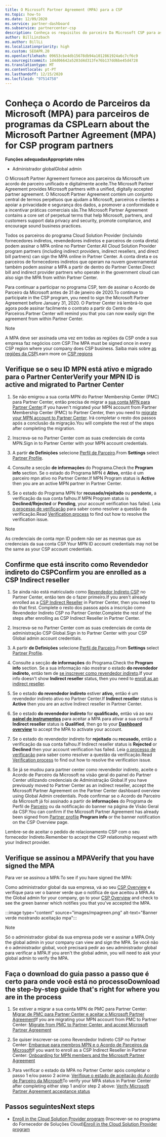 ```yaml
---
title: O Microsoft Partner Agreement (MPA) para a CSP
ms.topic: how-to
ms.date: 12/09/2020
ms.service: partner-dashboard
ms.subservice: partnercenter-csp
description: Conheça os requisitos do parceiro Da Microsoft CSP para assinar e verificar este Acordo de Parceiro microsoft unificado e aceite digitalmente (MPA).
author: BillLinzbach
ms.author: BillLi
ms.localizationpriority: high
ms.custom: SEOAPR.20
ms.openlocfilehash: 09653cbe4db15678db94a1012861924a6c7cf6c9
ms.sourcegitcommit: 1d4d06642a5203d4d313fe76b137dd6be45d4728
ms.translationtype: MT
ms.contentlocale: pt-PT
ms.lasthandoff: 12/15/2020
ms.locfileid: "97514758"
---
```

# <a name="learn-about-the-microsoft-partner-agreement-mpa-for-csp-program-partners"></a><span data-ttu-id="c863e-103">Conheça o Acordo de Parceiros da Microsoft (MPA) para parceiros de programas da CSP</span><span class="sxs-lookup"><span data-stu-id="c863e-103">Learn about the Microsoft Partner Agreement (MPA) for CSP program partners</span></span>

<span data-ttu-id="c863e-104">**Funções adequadas**</span><span class="sxs-lookup"><span data-stu-id="c863e-104">**Appropriate roles**</span></span>

- <span data-ttu-id="c863e-105">Administrador global</span><span class="sxs-lookup"><span data-stu-id="c863e-105">Global admin</span></span>

<span data-ttu-id="c863e-106">O Microsoft Partner Agreement fornece aos parceiros da Microsoft um acordo de parceiro unificado e digitalmente aceite.</span><span class="sxs-lookup"><span data-stu-id="c863e-106">The Microsoft Partner Agreement provides Microsoft partners with a unified, digitally accepted partner agreement.</span></span> <span data-ttu-id="c863e-107">O Microsoft Partner Agreement contém um conjunto central de termos perpétuos que ajudam a Microsoft, parceiros e clientes a apoiar a privacidade e segurança dos dados, a promover a conformidade e a incentivar práticas comerciais sãs.</span><span class="sxs-lookup"><span data-stu-id="c863e-107">The Microsoft Partner Agreement contains a core set of perpetual terms that help Microsoft, partners, and customers support data privacy and security, promote compliance, and encourage sound business practices.</span></span>

<span data-ttu-id="c863e-108">Todos os parceiros do programa Cloud Solution Provider (incluindo fornecedores indiretos, revendedores indiretos e parceiros de conta direta) podem assinar o MPA online no Partner Center.</span><span class="sxs-lookup"><span data-stu-id="c863e-108">All Cloud Solution Provider program partners (including indirect providers, indirect resellers, and direct bill partners) can sign the MPA online in Partner Center.</span></span> <span data-ttu-id="c863e-109">A conta direta e os parceiros de fornecedores indiretos que operam na nuvem governamental também podem assinar a MPA a partir de dentro do Partner Center.</span><span class="sxs-lookup"><span data-stu-id="c863e-109">Direct bill and indirect provider partners who operate in the government cloud can also sign the MPA from within Partner Center.</span></span>

<span data-ttu-id="c863e-110">Para continuar a participar no programa CSP, tem de assinar o Acordo de Parceiro da Microsoft antes de 31 de janeiro de 2020.</span><span class="sxs-lookup"><span data-stu-id="c863e-110">To continue to participate in the CSP program, you need to sign the Microsoft Partner Agreement before January 31, 2020.</span></span> <span data-ttu-id="c863e-111">O Partner Center irá lembrá-lo que agora pode assinar facilmente o contrato a partir do Centro de Parceiros.</span><span class="sxs-lookup"><span data-stu-id="c863e-111">Partner Center will remind you that you can now easily sign the agreement from within Partner Center.</span></span>

>[!NOTE]
><span data-ttu-id="c863e-112">A MPA deve ser assinada uma vez em todas as regiões da CSP onde a sua empresa faz negócios com CSP.</span><span class="sxs-lookup"><span data-stu-id="c863e-112">The MPA must be signed once in every CSP region where your company does CSP business.</span></span> <span data-ttu-id="c863e-113">Saiba mais sobre [as regiões da CSP](regional-authorization-overview.md)</span><span class="sxs-lookup"><span data-stu-id="c863e-113">Learn more on [CSP regions](regional-authorization-overview.md)</span></span> 

## <a name="verify-your-mpn-id-is-active-and-migrated-to-partner-center"></a><span data-ttu-id="c863e-114">Verifique se o seu ID MPN está ativo e migrado para o Partner Center</span><span class="sxs-lookup"><span data-stu-id="c863e-114">Verify your MPN ID is active and migrated to Partner Center</span></span>

1. <span data-ttu-id="c863e-115">Se não emigrou a sua conta MPN do Partner Membership Center (PMC) para Partner Center, então precisa de migrar a [sua conta MPN para Partner Center](move-pmc-pc-map.md).</span><span class="sxs-lookup"><span data-stu-id="c863e-115">If you haven't migrated your MPN account from Partner Membership Center (PMC) to Partner Center, then you need to [migrate your MPN account to Partner Center](move-pmc-pc-map.md).</span></span> <span data-ttu-id="c863e-116">Irá completar o resto dos passos após a conclusão da migração.</span><span class="sxs-lookup"><span data-stu-id="c863e-116">You will complete the rest of the steps after completing the migration.</span></span> 

1. <span data-ttu-id="c863e-117">Inscreva-se no Partner Center com as suas credenciais de conta MPN.</span><span class="sxs-lookup"><span data-stu-id="c863e-117">Sign in to Partner Center with your MPN account credentials.</span></span>
 
1. <span data-ttu-id="c863e-118">A partir **de Definições** selecione [Perfil de Parceiro](https://partner.microsoft.com/pcv/accountsettings/connectedpartnerprofile).</span><span class="sxs-lookup"><span data-stu-id="c863e-118">From **Settings** select [Partner Profile](https://partner.microsoft.com/pcv/accountsettings/connectedpartnerprofile).</span></span>

1. <span data-ttu-id="c863e-119">Consulte a secção **de informações** do Programa.</span><span class="sxs-lookup"><span data-stu-id="c863e-119">Check the **Program info** section.</span></span> <span data-ttu-id="c863e-120">Se o estado do Programa MPN é **Ativo,** então é um parceiro mpn ativo no Partner Center.</span><span class="sxs-lookup"><span data-stu-id="c863e-120">If MPN Program status is **Active** then you are an active MPN partner in Partner Center.</span></span>
 
1. <span data-ttu-id="c863e-121">Se o estado do Programa MPN for **recusado/rejeitado** ou **pendente,** a verificação da sua conta falhou.</span><span class="sxs-lookup"><span data-stu-id="c863e-121">If MPN Program status is **Declined/Rejected** or **Pending**, your account verification has failed.</span></span> <span data-ttu-id="c863e-122">Leia [o processo de verificação](verification-responses.md) para saber como resolver a questão da verificação.</span><span class="sxs-lookup"><span data-stu-id="c863e-122">Read [Verification process](verification-responses.md) to find out how to resolve the verification issue.</span></span>



>[!NOTE]
><span data-ttu-id="c863e-123">As credenciais de conta mpn ID podem não ser as mesmas que as credenciais da sua conta CSP.</span><span class="sxs-lookup"><span data-stu-id="c863e-123">Your MPN ID account credentials may not be the same as your CSP account credentials.</span></span>

## <a name="confirm-you-are-enrolled-as-a-csp-indirect-reseller"></a><span data-ttu-id="c863e-124">Confirme que está inscrito como Revendedor indireto do CSP</span><span class="sxs-lookup"><span data-stu-id="c863e-124">Confirm you are enrolled as a CSP Indirect reseller</span></span>

1. <span data-ttu-id="c863e-125">Se ainda não está matriculado como [Revendedor Indireto CSP](enrolling-in-the-csp-program.md)  no Partner Center, então tem de o fazer primeiro.</span><span class="sxs-lookup"><span data-stu-id="c863e-125">If you aren't already enrolled as a [CSP Indirect Reseller](enrolling-in-the-csp-program.md)  in Partner Center, then you need to do that first.</span></span> <span data-ttu-id="c863e-126">Complete o resto dos passos após a inscrição como Revendedor Indireto CSP no Partner Center.</span><span class="sxs-lookup"><span data-stu-id="c863e-126">Complete the rest of the steps after enrolling as CSP Indirect Reseller in Partner Center.</span></span>

1. <span data-ttu-id="c863e-127">Inscreva-se no Partner Center com as suas credenciais de conta de administração CSP Global.</span><span class="sxs-lookup"><span data-stu-id="c863e-127">Sign in to Partner Center with your CSP Global admin account credentials.</span></span>

1. <span data-ttu-id="c863e-128">A partir **de Definições** selecione [Perfil de Parceiro](https://partner.microsoft.com/pcv/accountsettings/partnerprofile).</span><span class="sxs-lookup"><span data-stu-id="c863e-128">From **Settings** select [Partner Profile](https://partner.microsoft.com/pcv/accountsettings/partnerprofile).</span></span>

1. <span data-ttu-id="c863e-129">Consulte a secção **de informações** do Programa.</span><span class="sxs-lookup"><span data-stu-id="c863e-129">Check the **Program info** section.</span></span> <span data-ttu-id="c863e-130">Se a sua informação não mostrar o estado **do revendedor indireto,** então tem de [se inscrever como revendedor indireto](indirect-reseller-tasks-in-partner-center.md).</span><span class="sxs-lookup"><span data-stu-id="c863e-130">If your info doesn't show **Indirect reseller** status, then you need to [enroll as an indirect reseller](indirect-reseller-tasks-in-partner-center.md).</span></span>

1. <span data-ttu-id="c863e-131">Se o estado  **do revendedor indireto** estiver **ativo,** então é um revendedor indireto ativo no Partner Center.</span><span class="sxs-lookup"><span data-stu-id="c863e-131">If  **Indirect reseller** status is **Active** then you are an active Indirect reseller in Partner Center.</span></span>
 
4. <span data-ttu-id="c863e-132">Se o estado  **do revendedor indireto** for **qualificado,** então vá ao seu [**painel de instrumentos**](https://partner.microsoft.com/pcv/dashboard/overview) para aceitar a MPA para ativar a sua conta.</span><span class="sxs-lookup"><span data-stu-id="c863e-132">If  **Indirect reseller** status is **Qualified**, then go to your [**Dashboard overview**](https://partner.microsoft.com/pcv/dashboard/overview) to accept the MPA to activate your account.</span></span>
 
1. <span data-ttu-id="c863e-133">Se o estado do revendedor indireto for **rejeitado** ou **recusado,** então a verificação da sua conta falhou.</span><span class="sxs-lookup"><span data-stu-id="c863e-133">If Indirect reseller status is **Rejected** or **Declined** then your account verification has failed.</span></span> <span data-ttu-id="c863e-134">Leia [o processo de verificação](verification-responses.md) para saber como resolver a questão da verificação.</span><span class="sxs-lookup"><span data-stu-id="c863e-134">Read [Verification process](verification-responses.md) to find out how to resolve the verification issue.</span></span>

1. <span data-ttu-id="c863e-135">Se já se mudou para partner center como revendedor indireto, aceite o Acordo de Parceiro da Microsoft na visão geral do painel do Partner Center utilizando credenciais de Administração Global.</span><span class="sxs-lookup"><span data-stu-id="c863e-135">If you have previously moved to Partner Center as an indirect reseller, accept the Microsoft Partner Agreement on the Partner Center dashboard overview using Global Admin credentials.</span></span> <span data-ttu-id="c863e-136">Pode confirmar se o Acordo de Parceiro da Microsoft já foi assinado a partir de **informações** do Programa de Perfil de [Parceiro](https://partner.microsoft.com/pcv/accountsettings/partnerprofile) ou da notificação do banner na página de Visão Geral da CSP.</span><span class="sxs-lookup"><span data-stu-id="c863e-136">You can confirm if the Microsoft Partner Agreement has already been signed from [Partner profile](https://partner.microsoft.com/pcv/accountsettings/partnerprofile) **Program info** or the banner notification on the CSP Overview page.</span></span>

<span data-ttu-id="c863e-137">Lembre-se de aceitar o pedido de relacionamento CSP com o seu fornecedor Indireto.</span><span class="sxs-lookup"><span data-stu-id="c863e-137">Remember to accept the CSP relationship request with your Indirect provider.</span></span>

## <a name="verify-that-you-have-signed-the-mpa"></a><span data-ttu-id="c863e-138">Verifique se assinou a MPA</span><span class="sxs-lookup"><span data-stu-id="c863e-138">Verify that you have signed the MPA</span></span>

<span data-ttu-id="c863e-139">Para ver se assinou a MPA:</span><span class="sxs-lookup"><span data-stu-id="c863e-139">To see if you have signed the MPA:</span></span>

 <span data-ttu-id="c863e-140">Como administrador global da sua empresa, vá ao seu [CSP Overview](https://partner.microsoft.com/pcv/dashboard/overview) e verifique para ver o banner verde que o notifica de que aceitou a MPA.</span><span class="sxs-lookup"><span data-stu-id="c863e-140">As the Global admin for your company, go to your [CSP Overview](https://partner.microsoft.com/pcv/dashboard/overview) and check to see the green banner which notifies you that you've accepted the MPA.</span></span>

 
:::image type="content" source="images/mpagreen.png" alt-text="Banner verde mostrando aceitação mpa":::

>[!NOTE]
><span data-ttu-id="c863e-142">Só o administrador global da sua empresa pode ver e assinar a MPA.</span><span class="sxs-lookup"><span data-stu-id="c863e-142">Only the global admin in your company can view and sign the MPA.</span></span> <span data-ttu-id="c863e-143">Se você não é o administrador global, você precisará pedir ao seu administrador global para verificar a MPA.</span><span class="sxs-lookup"><span data-stu-id="c863e-143">If you aren't the global admin, you will need to ask your global admin to verify the MPA.</span></span>


## <a name="download-the-step-by-step-guide-thats-right-for-where-you-are-in-the-process"></a><span data-ttu-id="c863e-144">Faça o download do guia passo a passo que é certo para onde você está no processo</span><span class="sxs-lookup"><span data-stu-id="c863e-144">Download the step-by-step guide that's right for where you are in the process</span></span>

1. <span data-ttu-id="c863e-145">Se estiver a migrar a sua conta MPN de PMC para Partner Center: [Migrar de PMC para Partner Center e aceitar o Microsoft Partner Agreement](https://assetsprod.microsoft.com/mpn/migrate-pmc-pc-mpa-guide.pptx)</span><span class="sxs-lookup"><span data-stu-id="c863e-145">If you are migrating your MPN account from PMC to Partner Center: [Migrate from PMC to Partner Center, and accept Microsoft Partner Agreement](https://assetsprod.microsoft.com/mpn/migrate-pmc-pc-mpa-guide.pptx)</span></span>

2. <span data-ttu-id="c863e-146">Se quiser inscrever-se como Revendedor Indireto CSP no Partner Center: [Embarque para membros MPN e o Acordo de Parceiros da Microsoft](https://assetsprod.microsoft.com/mpn/onboard-pc-csp-mpn-mpa-guide.pptx)</span><span class="sxs-lookup"><span data-stu-id="c863e-146">If you want to enroll as a CSP Indirect Reseller in Partner Center: [Onboarding for MPN members and the Microsoft Partner Agreement](https://assetsprod.microsoft.com/mpn/onboard-pc-csp-mpn-mpa-guide.pptx)</span></span>

3. <span data-ttu-id="c863e-147">Para verificar o estado da MPA no Partner Center após completar o passo 1 e/ou passo 2 acima: [Verifique o estado de aceitação do Acordo de Parceiro da Microsoft](https://assetsprod.microsoft.com/mpn/verify-mpa-acceptance-status.pptx)</span><span class="sxs-lookup"><span data-stu-id="c863e-147">To verify your MPA status in Partner Center after completing either step 1 and/or step 2 above: [Verify Microsoft Partner Agreement acceptance status](https://assetsprod.microsoft.com/mpn/verify-mpa-acceptance-status.pptx)</span></span>
 
## <a name="next-steps"></a><span data-ttu-id="c863e-148">Passos seguintes</span><span class="sxs-lookup"><span data-stu-id="c863e-148">Next steps</span></span>

- <span data-ttu-id="c863e-149">[Enroll in the Cloud Solution Provider program](enrolling-in-the-csp-program.md) (Inscrever-se no programa do Fornecedor de Soluções Cloud)</span><span class="sxs-lookup"><span data-stu-id="c863e-149">[Enroll in the Cloud Solution Provider program](enrolling-in-the-csp-program.md)</span></span>
